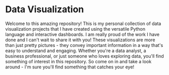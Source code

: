 # Data Visualization
Welcome to this amazing repository! This is my personal collection of data visualization projects that I have created using the versatile Python language and interactive dashboards. I am really proud of the work I have done and I can't wait to share it with you! These visualizations are more than just pretty pictures - they convey important information in a way that's easy to understand and engaging. Whether you're a data analyst, a business professional, or just someone who loves exploring data, you'll find something of interest in this repository. So come on in and take a look around - I'm sure you'll find something that catches your eye!
